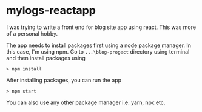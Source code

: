 # mylogs-reactapp
I was trying to write a front end for blog site app using react. This was more of a personal hobby.

The app needs to install packages first using a node package manager. In this case, I'm using npm. Go to `...\blog-progect` directory using terminal and then install packages using

`> npm install`

After installing packages, you can run the app

`> npm start`

You can also use any other package manager i.e. yarn, npx etc.
